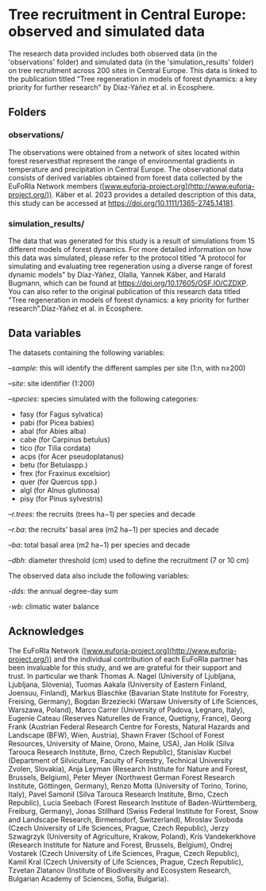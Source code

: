 # Tree recruitment in Central Europe: observed and simulated data

The research data provided includes both observed data (in the 'observations' folder) and simulated data (in the 'simulation_results' folder) on tree recruitment across 200 sites in Central Europe. This data is linked to the publication titled "Tree regeneration in models of forest dynamics: a key priority for further research" by Díaz-Yáñez et al. in Ecosphere. 

## Folders

### observations/

The observations were obtained from a network of sites located within forest reservesthat represent the range of environmental gradients in temperature and precipitation in Central Europe. The observational data consists of derived variables obtained from forest data collected by the EuFoRIa Network members ([www.euforia-project.org](http://www.euforia-project.org/)). Käber et al. 2023 provides a detailed description of this data, this study can be accessed at https://doi.org/10.1111/1365-2745.14181.

### simulation_results/

The data that was generated for this study is a result of simulations from 15 different models of forest dynamics. For more detailed information on how this data was simulated, please refer to the protocol titled "A protocol for simulating and evaluating tree regeneration using a diverse range of forest dynamic models" by Díaz-Yáñez, Olalla, Yannek Käber, and Harald Bugmann, which can be found at https://doi.org/10.17605/OSF.IO/CZDXP. You can also refer to the original publication of this research data titled "Tree regeneration in models of forest dynamics: a key priority for further research”.Díaz-Yáñez et al. in Ecosphere.

## Data variables 

The datasets containing the following variables:

–*sample*: this will identify the different samples per site (1:n, with n≥200)

–*site*: site identifier (1:200)

–*species*: species simulated with the following categories:

* fasy (for Fagus sylvatica)
* pabi (for Picea babies)
* abal (for Abies alba)
* cabe (for Carpinus betulus)
* tico (for Tilia cordata)
* acps (for Acer pseudoplatanus)
* betu (for Betulaspp.)
* frex (for Fraxinus excelsior)
* quer (for Quercus spp.)
* algl (for Alnus glutinosa)
* pisy (for Pinus sylvestris)

–*r.trees*: the recruits (trees ha−1) per species and decade

–*r.ba*: the recruits’ basal area (m2 ha−1) per species and decade

–*ba*: total basal area (m2 ha−1) per species and decade

–*dbh*: diameter threshold (cm) used to define the recruitment (7 or 10 cm)

 

The observed data also include the following variables:

-*dds*: the annual degree-day sum

-*wb*: climatic water balance



## Acknowledges

The EuFoRIa Network ([www.euforia-project.org](http://www.euforia-project.org/))  and the individual contribution of each EuFoRIa partner has been invaluable for this study, and we are grateful for their support and trust. In particular we thank Thomas A. Nagel (University of Ljubljana, Ljubljana, Slovenia), Tuomas Aakala (University of Eastern Finland, Joensuu, Finland), Markus Blaschke (Bavarian State Institute for Forestry, Freising, Germany), Bogdan Brzeziecki (Warsaw University of Life Sciences, Warszawa, Poland), Marco Carrer (University of Padova, Legnaro, Italy), Eugenie Cateau (Reserves Naturelles de France, Quetigny, France), Georg Frank (Austrian Federal Research Centre for Forests, Natural Hazards and Landscape (BFW), Wien, Austria), Shawn Fraver (School of Forest Resources, University of Maine, Orono, Maine, USA), Jan Holik (Silva Tarouca Research Institute, Brno, Czech Republic), Stanislav Kucbel (Department of Silviculture, Faculty of Forestry, Technical University Zvolen, Slovakia), Anja Leyman (Research Institute for Nature and Forest, Brussels, Belgium), Peter Meyer (Northwest German Forest Research Institute, Göttingen, Germany), Renzo Motta (University of Torino, Torino, Italy), Pavel Samonil (Silva Tarouca Research Institute, Brno, Czech Republic), Lucia Seebach (Forest Research Institute of Baden-Württemberg, Freiburg, Germany), Jonas Stillhard (Swiss Federal Institute for Forest, Snow and Landscape Research, Birmensdorf, Switzerland), Miroslav Svoboda (Czech University of Life Sciences, Prague, Czech Republic), Jerzy Szwagrzyk (University of Agriculture, Krakow, Poland), Kris Vandekerkhove (Research Institute for Nature and Forest, Brussels, Belgium), Ondrej Vostarek (Czech University of Life Sciences, Prague, Czech Republic), Kamil Kral (Czech University of Life Sciences, Prague, Czech Republic), Tzvetan Zlatanov (Institute of Biodiversity and Ecosystem Research, Bulgarian Academy of Sciences, Sofia, Bulgaria).
